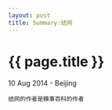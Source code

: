 ```yaml
---
layout: post
title: Summary:结网
---
```


{{ page.title }}
================

<p class="meta">10 Aug 2014 - Beijing</p>

	结网的作者是糗事百科的作者